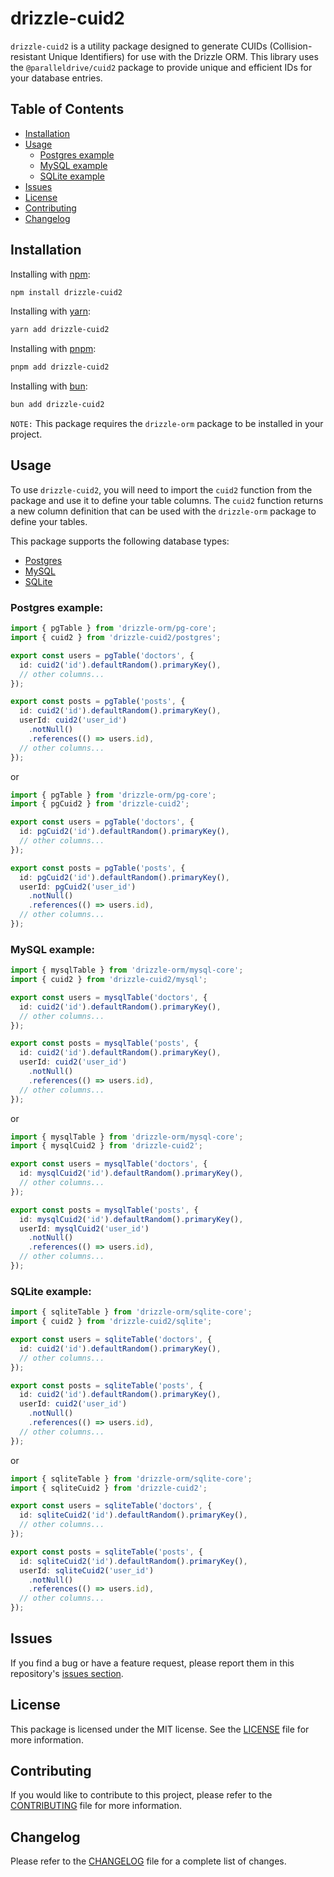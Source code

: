 # drizzle-cuid2

`drizzle-cuid2` is a utility package designed to generate CUIDs (Collision-resistant Unique Identifiers) for use with the Drizzle ORM. This library uses the `@paralleldrive/cuid2` package to provide unique and efficient IDs for your database entries.

## Table of Contents

- [Installation](#installation)
- [Usage](#usage)
  - [Postgres example](#postgres-example)
  - [MySQL example](#mysql-example)
  - [SQLite example](#sqlite-example)
- [Issues](#issues)
- [License](#license)
- [Contributing](#contributing)
- [Changelog](#changelog)

## Installation

Installing with [npm](https://www.npmjs.com/):

```bash
npm install drizzle-cuid2
```

Installing with [yarn](https://yarnpkg.com/):

```bash
yarn add drizzle-cuid2
```

Installing with [pnpm](https://pnpm.io/):

```bash
pnpm add drizzle-cuid2
```

Installing with [bun](https://bun.sh/):

```bash
bun add drizzle-cuid2
```

`NOTE:` This package requires the `drizzle-orm` package to be installed in your project.

## Usage

To use `drizzle-cuid2`, you will need to import the `cuid2` function from the package and use it to define your table columns. The `cuid2` function returns a new column definition that can be used with the `drizzle-orm` package to define your tables.

This package supports the following database types:

- [Postgres](#postgres-example)
- [MySQL](#mysql-example)
- [SQLite](#sqlite-example)

### Postgres example:

```ts
import { pgTable } from 'drizzle-orm/pg-core';
import { cuid2 } from 'drizzle-cuid2/postgres';

export const users = pgTable('doctors', {
  id: cuid2('id').defaultRandom().primaryKey(),
  // other columns...
});

export const posts = pgTable('posts', {
  id: cuid2('id').defaultRandom().primaryKey(),
  userId: cuid2('user_id')
    .notNull()
    .references(() => users.id),
  // other columns...
});
```

or

```ts
import { pgTable } from 'drizzle-orm/pg-core';
import { pgCuid2 } from 'drizzle-cuid2';

export const users = pgTable('doctors', {
  id: pgCuid2('id').defaultRandom().primaryKey(),
  // other columns...
});

export const posts = pgTable('posts', {
  id: pgCuid2('id').defaultRandom().primaryKey(),
  userId: pgCuid2('user_id')
    .notNull()
    .references(() => users.id),
  // other columns...
});
```

### MySQL example:

```ts
import { mysqlTable } from 'drizzle-orm/mysql-core';
import { cuid2 } from 'drizzle-cuid2/mysql';

export const users = mysqlTable('doctors', {
  id: cuid2('id').defaultRandom().primaryKey(),
  // other columns...
});

export const posts = mysqlTable('posts', {
  id: cuid2('id').defaultRandom().primaryKey(),
  userId: cuid2('user_id')
    .notNull()
    .references(() => users.id),
  // other columns...
});
```

or

```ts
import { mysqlTable } from 'drizzle-orm/mysql-core';
import { mysqlCuid2 } from 'drizzle-cuid2';

export const users = mysqlTable('doctors', {
  id: mysqlCuid2('id').defaultRandom().primaryKey(),
  // other columns...
});

export const posts = mysqlTable('posts', {
  id: mysqlCuid2('id').defaultRandom().primaryKey(),
  userId: mysqlCuid2('user_id')
    .notNull()
    .references(() => users.id),
  // other columns...
});
```

### SQLite example:

```ts
import { sqliteTable } from 'drizzle-orm/sqlite-core';
import { cuid2 } from 'drizzle-cuid2/sqlite';

export const users = sqliteTable('doctors', {
  id: cuid2('id').defaultRandom().primaryKey(),
  // other columns...
});

export const posts = sqliteTable('posts', {
  id: cuid2('id').defaultRandom().primaryKey(),
  userId: cuid2('user_id')
    .notNull()
    .references(() => users.id),
  // other columns...
});
```

or

```ts
import { sqliteTable } from 'drizzle-orm/sqlite-core';
import { sqliteCuid2 } from 'drizzle-cuid2';

export const users = sqliteTable('doctors', {
  id: sqliteCuid2('id').defaultRandom().primaryKey(),
  // other columns...
});

export const posts = sqliteTable('posts', {
  id: sqliteCuid2('id').defaultRandom().primaryKey(),
  userId: sqliteCuid2('user_id')
    .notNull()
    .references(() => users.id),
  // other columns...
});
```

## Issues

If you find a bug or have a feature request, please report them in this repository's [issues section](https://github.com/Coeeter/drizzle-cuid2/issues).

## License

This package is licensed under the MIT license. See the [LICENSE](/LICENSE) file for more information.

## Contributing

If you would like to contribute to this project, please refer to the [CONTRIBUTING](/CONTRIBUTING.md) file for more information.

## Changelog

Please refer to the [CHANGELOG](/CHANGELOG.md) file for a complete list of changes.
